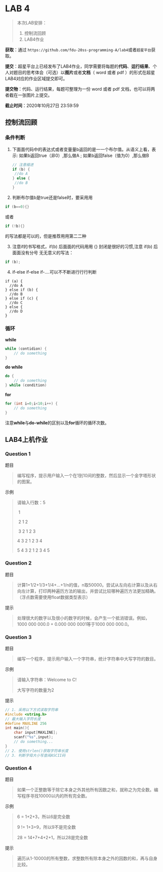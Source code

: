 # LAB 4

> 本次LAB安排：
>
> 1. 控制流回顾
> 2. LAB4作业

**获取**：通过 `https://github.com/fdu-20ss-programming-A/lab4`或者`超星平台`获取。

**提交**：超星平台上已经发布了LAB4作业，同学需要将每题的**代码**、**运行结果**、个人对题目的思考体会（可选）以**图片**或者**文档**（ word 或者 pdf ）的形式在超星LAB4对应的作业区域提交即可。

**提交物**：代码、运行结果，每题可整理为一份 word 或者 pdf 文档，也可以将两者截在一张图片上提交。

**截止时间**：2020年10月27日 23:59:59



## 控制流回顾

### 条件判断

1. 下⾯面代码中的表达式或者变量量b返回的是⼀一个布尔值。从语义上看，表示: 如果b返回true（非0）,那么做A ; 如果b返回false（值为0）,那么做B

   ```c
   // 注意缩进
   if (b) {
   	//do A
   } else {
   	//do B
   }
   ```

2. 判断布尔值b是true还是false时，要采⽤用

  ```c
  if (b==0){}
  ```

  或者

  ```c
  if (!b){}
  ```


  的写法都是可以的，但是推荐⽤用第⼆二种

3. 注意if的书写格式，if(b) 后⾯面的代码⽤用 {} 封闭是很好的习惯,注意 if(b) 后⾯面没有分号
  ⽆无意义的写法：

  ```c
  if (b);
  ```

4. if-else if-else if-....可以不不断进⾏行行判断

  ```
  if (a) {
  	//do A
  } else if (b) {
  	//do B
  } else if (c) {
  	//do C
  } else {
  	//do D
  }
  ```

### 循环

**while**

```c
while (contidion) {
	// do something
}
```

**do while**

```c
do {
	// do something
} while (condition)
```

**for**

```c
for (int i=0;i<10;i++) {
	// do something
}
```

注意**while**与**do-while**的区别以及**for**循环的循环次数。



## LAB4上机作业

### Question 1

题目

>编写程序，提示用户输入一个在1到10间的整数，然后显示一个金字塔形状的图案。

示例

>请输入行数：5
>
>​            1
>
>​         2 1 2
>
>​      3 2 1 2 3
>
>   4 3 2 1 2 3 4
>
>5 4 3 2 1 2 3 4 5

### Question 2

题目

> 计算1+1/2+1/3+1/4+...+1/n的值，n取50000。尝试从左向右计算以及从右向左计算，打印两种遍历方法的输出，并尝试比较哪种遍历方法更加精确。（浮点数需要使用float数据类型表示）

提示

> 处理很大的数字以及很小的数字的时候，会产生一个抵消错误。例如，1000 000 000.0 + 0.000 000 0001等于1000 000 000.0。

### Question 3

题目

> 编写一个程序，提示用户输入一个字符串，统计字符串中大写字符的数目。

示例

> 请输入字符串：Welcome to C!
>
> 大写字符的数量为2

提示

```c
// 1. 采用以下方式读取字符串
#include <string.h>
// 最大输入字符长度
#define MAXLINE 256
int main(){
    char input[MAXLINE];
    scanf("%s",input);
    // do something...
}
// 2. 使用strlen()获取字符串长度
// 3. 判断字母大小写查阅ASCII码
```

### Question 4

题目

> 如果一个正整数等于除它本身之外其他所有因数之和，就称之为完全数。编写程序寻找10000以内的所有完全数。

示例

>6 = 1+2+3，所以6是完全数
>
>9 != 1+3+9，所以9不是完全数
>
>28 = 14+7+4+2+1，所以28是完全数

提示

> 遍历从1-10000的所有整数，求整数所有除本身之外的因数的和，再与自身比较。